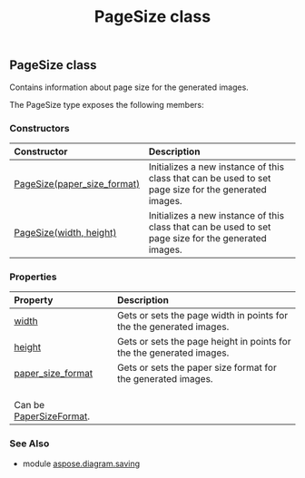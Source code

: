 ﻿---
title: PageSize class
second_title: Aspose.Diagram for Python via .NET API References
description: 
type: docs
weight: 80
url: /python-net/aspose.diagram.saving/pagesize/
is_root: false
---

## PageSize class

Contains information about page size for the generated images.



The PageSize type exposes the following members:

### Constructors
| Constructor | Description |
| :- | :- |
| [PageSize(paper_size_format)](/diagram/python-net/aspose.diagram.saving/pagesize/__init__/#PaperSizeFormat) | Initializes a new instance of this class that can be used to set page size for the generated images. |
| [PageSize(width, height)](/diagram/python-net/aspose.diagram.saving/pagesize/__init__/#float-float) | Initializes a new instance of this class that can be used to set page size for the generated images. |


### Properties
| Property | Description |
| :- | :- |
| [width](/diagram/python-net/aspose.diagram.saving/pagesize/width) | Gets or sets the page width in points for the the generated images. |
| [height](/diagram/python-net/aspose.diagram.saving/pagesize/height) | Gets or sets the page height in points for the the generated images. |
| [paper_size_format](/diagram/python-net/aspose.diagram.saving/pagesize/paper_size_format) | Gets or sets the paper size format for the generated images.<br/>Can be [PaperSizeFormat](/diagram/python-net/aspose.diagram.saving/papersizeformat). |


### See Also

* module [aspose.diagram.saving](../)
